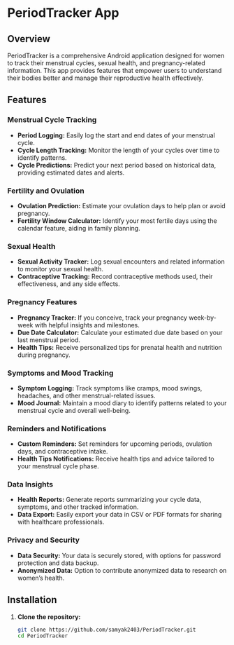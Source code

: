 # PeriodTracker App

## Overview

PeriodTracker is a comprehensive Android application designed for women to track their menstrual cycles, sexual health, and pregnancy-related information. This app provides features that empower users to understand their bodies better and manage their reproductive health effectively.

## Features

### Menstrual Cycle Tracking
- **Period Logging:** Easily log the start and end dates of your menstrual cycle.
- **Cycle Length Tracking:** Monitor the length of your cycles over time to identify patterns.
- **Cycle Predictions:** Predict your next period based on historical data, providing estimated dates and alerts.

### Fertility and Ovulation
- **Ovulation Prediction:** Estimate your ovulation days to help plan or avoid pregnancy.
- **Fertility Window Calculator:** Identify your most fertile days using the calendar feature, aiding in family planning.

### Sexual Health
- **Sexual Activity Tracker:** Log sexual encounters and related information to monitor your sexual health.
- **Contraceptive Tracking:** Record contraceptive methods used, their effectiveness, and any side effects.

### Pregnancy Features
- **Pregnancy Tracker:** If you conceive, track your pregnancy week-by-week with helpful insights and milestones.
- **Due Date Calculator:** Calculate your estimated due date based on your last menstrual period.
- **Health Tips:** Receive personalized tips for prenatal health and nutrition during pregnancy.

### Symptoms and Mood Tracking
- **Symptom Logging:** Track symptoms like cramps, mood swings, headaches, and other menstrual-related issues.
- **Mood Journal:** Maintain a mood diary to identify patterns related to your menstrual cycle and overall well-being.

### Reminders and Notifications
- **Custom Reminders:** Set reminders for upcoming periods, ovulation days, and contraceptive intake.
- **Health Tips Notifications:** Receive health tips and advice tailored to your menstrual cycle phase.

### Data Insights
- **Health Reports:** Generate reports summarizing your cycle data, symptoms, and other tracked information.
- **Data Export:** Easily export your data in CSV or PDF formats for sharing with healthcare professionals.

### Privacy and Security
- **Data Security:** Your data is securely stored, with options for password protection and data backup.
- **Anonymized Data:** Option to contribute anonymized data to research on women’s health.

## Installation

1. **Clone the repository:**

   ```bash
   git clone https://github.com/samyak2403/PeriodTracker.git
   cd PeriodTracker
